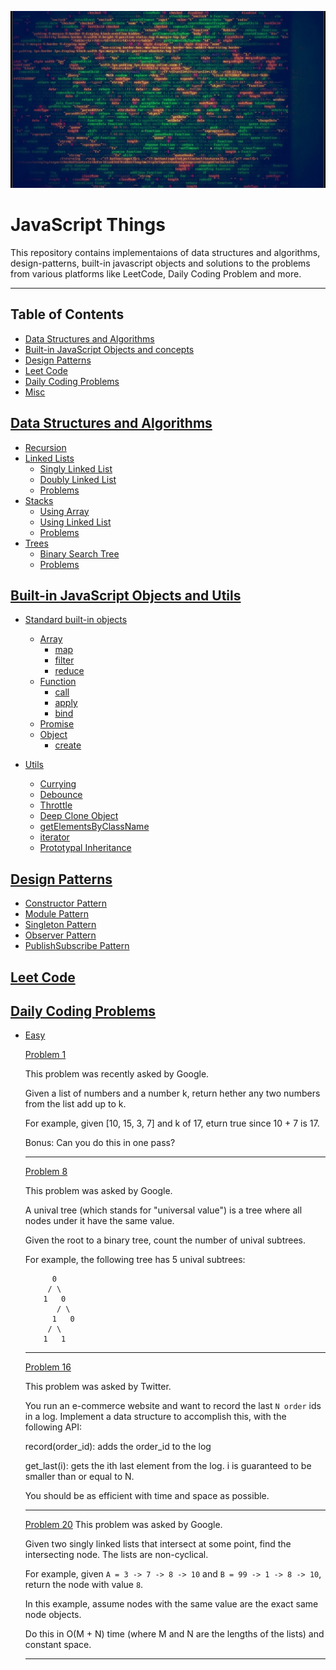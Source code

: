 <a href="https://raw.githubusercontent.com/karan1205/javascript-things/master/javascript-things.jpg"><img src="javascript-things.jpg" title="javascript-things" alt="javascript-things"></a>

# JavaScript Things

This repository contains implementaions of data structures and algorithms, design-patterns, built-in javascript objects and solutions to the problems from various platforms like LeetCode, Daily Coding Problem and more.

---

## Table of Contents

- [Data Structures and Algorithms](#data-structures-and-algorithms)
- [Built-in JavaScript Objects and concepts](#built-in-javascript-objects)
- [Design Patterns](#design-patterns)
- [Leet Code](#leet-code)
- [Daily Coding Problems](#daily-coding-problem)
- [Misc](#misc)

## [Data Structures and Algorithms](./DsAlgo)

- [Recursion](./DsAlgo/Recursion/)
- [Linked Lists](./DsAlgo/LinkedLists)
    - [Singly Linked List]('./DsAlgo/LinkedLists/SinglyLinkedList.js')
    - [Doubly Linked List]('./DsAlgo/LinkedLists/DoublyLinkedList.js')
    - [Problems]('./DsAlgo/LinkedLists/Problems')
- [Stacks](./DsAlgo/Stacks)
    - [Using Array](./DsAlgo/Stacks/StackArray.js)
    - [Using Linked List](./DsAlgo/Stacks/LinkedList.js)
    - [Problems]('./DsAlgo/Stacks/Problems')
- [Trees](./DsAlgo/Trees)
    - [Binary Search Tree](./DsAlgo/Trees/BinarySearchTree.js)
    - [Problems]('./DsAlgo/Trees/Problems')

## [Built-in JavaScript Objects and Utils](./Js)

- [Standard built-in objects](./Js/core)
    -  [Array](./Js/core/Array)
        - [map](./Js/core/Array/map.js)
        - [filter](./Js/core/Array/filter.js)
        - [reduce](./Js/core/Array/reduce.js)
    -  [Function](./Js/core/Function)
        - [call](./Js/core/Function/call.js)
        - [apply](./Js/core/Function/apply.js)
        - [bind](./Js/core/Function/bind.js)
    -  [Promise](./Js/core/Promise/promise.js)
    -  [Object](./Js/core/Object)
        - [create](./Js/core/Array/Object/object.create.js)

- [Utils](./Js/utils)
    -  [Currying](./Js/core/utils/curry.js)
    -  [Debounce](./Js/core/utils/debounce.js)
    -  [Throttle](./Js/core/utils/throttle.js)
    -  [Deep Clone Object](./Js/core/utils/deepCloneObject.js)
    -  [getElementsByClassName](./Js/core/utils/getElementsByClassName.js)
    -  [iterator](./Js/core/utils/iterator)
    -  [Prototypal Inheritance](./Js/core/utils/prototypalInheritance.js)


## [Design Patterns](./DesignPatterns)

- [Constructor Pattern](./DesignPatterns/ContructorPattern/index.js)
- [Module Pattern](./DesignPatterns/ModulePattern/index.js)
- [Singleton Pattern](./DesignPatterns/SingletonPattern/index.js)
- [Observer Pattern](./DesignPatterns/ObserverPattern/index.js)
- [PublishSubscribe Pattern](./DesignPatterns/PublishSubscribePattern/index.js)


## [Leet Code](./LeetCode)

## [Daily Coding Problems](./DailyCodingProblems)

- [Easy](./DailyCodingProblems/Easy)
    
    [Problem 1](./DailyCodingProblems/Easy/P1.js)
    
    This problem was recently asked by Google.
    
    Given a list of numbers and a number k, return hether any two numbers from the list add up to k.
    
    For example, given [10, 15, 3, 7] and k of 17, eturn true since 10 + 7 is 17.
    
    Bonus: Can you do this in one pass?

    ___
    
    [Problem 8](./DailyCodingProblems/Easy/P8.js)
    
    This problem was asked by Google.
    
    A unival tree (which stands for "universal value") is a tree where all nodes under it have the same value.
    
    Given the root to a binary tree, count the number of unival subtrees.
    
    For example, the following tree has 5 unival subtrees:
    ```
          0
         / \
        1   0
           / \
          1   0
         / \
        1   1
    ```
    ___

    [Problem 16](./DailyCodingProblems/Easy/P16.js)
    
    This problem was asked by Twitter.
    
    You run an e-commerce website and want to record the last `N order` ids in a log. Implement a data structure to accomplish this, with the following API:
    
    record(order_id): adds the order_id to the log

    get_last(i): gets the ith last element from the log. i is guaranteed to be smaller than or equal to N.
    
    You should be as efficient with time and space as possible.
    
    ___

    [Problem 20](./DailyCodingProblems/Easy/P20.js)
    This problem was asked by Google.
    
    Given two singly linked lists that intersect at some point, find the intersecting node. The lists are     non-cyclical.
    
    For example, given `A = 3 -> 7 -> 8 -> 10` and `B = 99 -> 1 -> 8 -> 10`, return the node with value `8`.
    
    In this example, assume nodes with the same value are the exact same node objects.
    
    Do this in O(M + N) time (where M and N are the lengths of the lists) and constant space.

    ___

    



